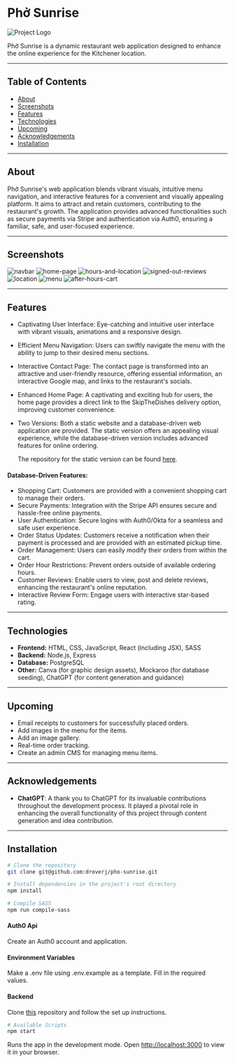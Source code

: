 # Phở Sunrise

![Project Logo](https://github.com/droverj/pho-sunrise/blob/main/src/images/screenshots/logo.png?raw=true)

Phở Sunrise is a dynamic restaurant web application designed to enhance the online experience for the Kitchener location.

---

## Table of Contents

- [About](#about)
- [Screenshots](#screenshots)
- [Features](#features)
- [Technologies](#technologies)
- [Upcoming](#upcoming)
- [Acknowledgements](#acknowledgements)
- [Installation](#installation)

---

## About

Phở Sunrise's web application blends vibrant visuals, intuitive menu navigation, and interactive features for a convenient and visually appealing platform. It aims to attract and retain customers, contributing to the restaurant's growth. The application provides advanced functionalities such as secure payments via Stripe and authentication via Auth0, ensuring a familiar, safe, and user-focused experience.

---

## Screenshots

![navbar](https://github.com/droverj/pho-sunrise/blob/main/src/images/screenshots/navbar.png?raw=true)
![home-page](https://github.com/droverj/pho-sunrise/blob/main/src/images/screenshots/home-page.png?raw=true)
![hours-and-location](https://github.com/droverj/pho-sunrise/blob/main/src/images/screenshots/hours-and-location.png?raw=true)
![signed-out-reviews](https://github.com/droverj/pho-sunrise/blob/main/src/images/screenshots/signed-out-reviews.png?raw=true)
![location](https://github.com/droverj/pho-sunrise/blob/main/src/images/screenshots/location.png?raw=true)
![menu](https://github.com/droverj/pho-sunrise/blob/main/src/images/screenshots/menu.png?raw=true)
![after-hours-cart](https://github.com/droverj/pho-sunrise/blob/main/src/images/screenshots/after-hours-cart.png?raw=true)

---

## Features

- Captivating User Interface: Eye-catching and intuitive user interface with vibrant visuals, animations and a responsive design.

- Efficient Menu Navigation: Users can swiftly navigate the menu with the ability to jump to their desired menu sections.

- Interactive Contact Page: The contact page is transformed into an attractive and user-friendly resource, offering essential information, an interactive Google map, and links to the restaurant's socials.

- Enhanced Home Page: A captivating and exciting hub for users, the home page provides a direct link to the SkipTheDishes delivery option, improving customer convenience.

- Two Versions: Both a static website and a database-driven web application are provided. The static version offers an appealing visual experience, while the database-driven version includes advanced features for online ordering.

  The repository for the static version can be found [here](https://github.com/droverj/static-pho-sunrise).

#### Database-Driven Features:

- Shopping Cart: Customers are provided with a convenient shopping cart to manage their orders.
- Secure Payments: Integration with the Stripe API ensures secure and hassle-free online payments.
- User Authentication: Secure logins with Auth0/Okta for a seamless and safe user experience.
- Order Status Updates: Customers receive a notification when their payment is processed and are provided with an estimated pickup time.
- Order Management: Users can easily modify their orders from within the cart.
- Order Hour Restrictions: Prevent orders outside of available ordering hours.
- Customer Reviews: Enable users to view, post and delete reviews, enhancing the restaurant's online reputation.
- Interactive Review Form: Engage users with interactive star-based rating.

---

## Technologies

- **Frontend:** HTML, CSS, JavaScript, React (including JSX), SASS
- **Backend:** Node.js, Express
- **Database:** PostgreSQL
- **Other:** Canva (for graphic design assets), Mockaroo (for database seeding), ChatGPT (for content generation and guidance)

---

## Upcoming

- Email receipts to customers for successfully placed orders.
- Add images in the menu for the items.
- Add an image gallery.
- Real-time order tracking.
- Create an admin CMS for managing menu items.

---

## Acknowledgements

- **ChatGPT**: A thank you to ChatGPT for its invaluable contributions throughout the development process. It played a pivotal role in enhancing the overall functionality of this project through content generation and idea contribution.

---

## Installation

```bash
# Clone the repository
git clone git@github.com:droverj/pho-sunrise.git

# Install dependencies in the project's root directory
npm install

# Compile SASS
npm run compile-sass
```

#### Auth0 Api
Create an Auth0 account and application.

#### Environment Variables
Make a .env file using .env.example as a template. Fill in the required values.

#### Backend
Clone [this](https://github.com/droverj/pho-sunrise-api.git) repository and follow the set up instructions.

```bash
# Available Scripts
npm start
```

Runs the app in the development mode.
Open [http://localhost:3000](http://localhost:3000) to view it in your browser.
